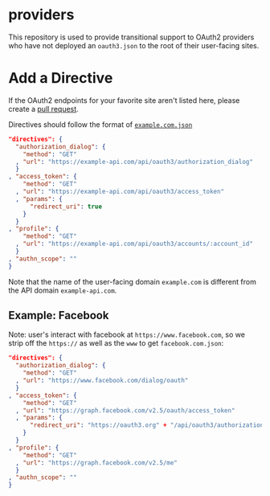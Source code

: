 # providers

This repository is used to provide transitional support to OAuth2 providers who have not deployed an `oauth3.json` to the root of their user-facing sites.

Add a Directive
===============

If the OAuth2 endpoints for your favorite site aren't listed here,
please create a [pull request](https://github.com/OAuth3/providers/new/master).

Directives should follow the format of [`example.com.json`](https://raw.githubusercontent.com/OAuth3/providers/master/example.com.json)

```json
"directives": {
  "authorization_dialog": {
    "method": "GET"
  , "url": "https://example-api.com/api/oauth3/authorization_dialog"
  }
, "access_token": {
    "method": "GET"
  , "url": "https://example-api.com/api/oauth3/access_token"
  , "params": {
      "redirect_uri": true
    }
  }
, "profile": {
    "method": "GET"
  , "url": "https://example-api.com/api/oauth3/accounts/:account_id"
  }
, "authn_scope": ""
}
```

Note that the name of the user-facing domain `example.com` is different from the API domain `example-api.com`.

Example: Facebook
-----------------

Note: user's interact with facebook at `https://www.facebook.com`, so we strip off the `https://` as well as the `www` to get `facebook.com.json`:

```json
"directives": {
  "authorization_dialog": {
    "method": "GET"
  , "url": "https://www.facebook.com/dialog/oauth"
  }
, "access_token": {
    "method": "GET"
  , "url": "https://graph.facebook.com/v2.5/oauth/access_token"
  , "params": {
      "redirect_uri": "https://oauth3.org" + "/api/oauth3/authorization_code_callback/facebook.com"
    }
  }
, "profile": {
    "method": "GET"
  , "url": "https://graph.facebook.com/v2.5/me"
  }
, "authn_scope": ""
}
```
